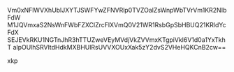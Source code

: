 Vm0xNFlWVXhUblJXYTJSWFYwZFNVRlp0TVZOalZsWnpWbTVrVm1KR2NIbFdW
M1JQVmxaS2NsWnFWbFZXClZrcFlXVmQ0V21WR1RsbGpSbHBUQ21KRldYcFdX
SEJEVkRKU1NGTnJhR3hTTUZweVEyMVdjVkZVVmxKTgpiVkl6V1d0a1YxTkhT
alpOUlhSRVltdHdkMXBHUlRsUVVXOUxXak5zY2dvS2VHeHQKCnB2cw==

xkp